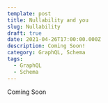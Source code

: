 ```yaml
---
template: post
title: Nullability and you
slug: Nullability
draft: true
date: 2021-04-26T17:00:00.000Z
description: Coming Soon!
category: GraphQL, Schema
tags:
  - GraphQL
  - Schema
---
```

Coming Soon